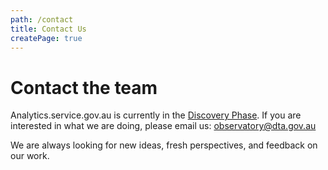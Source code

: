 ```yaml
---
path: /contact
title: Contact Us
createPage: true
---
```


# Contact the team

Analytics.service.gov.au is currently in the [Discovery Phase](https://www.dta.gov.au/help-and-advice/build-and-improve-services/service-design-and-delivery-process/discovery-stage-exploring-problem). If you are interested in what we are doing, please email us: [observatory@dta.gov.au](mailto:observatory@dta.gov.au)

We are always looking for new ideas, fresh perspectives, and feedback on our work.

